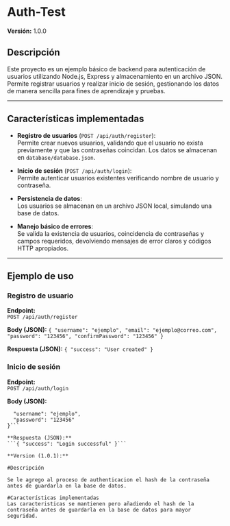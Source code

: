 # Auth-Test

**Versión:** 1.0.0

## Descripción

Este proyecto es un ejemplo básico de backend para autenticación de usuarios utilizando Node.js, Express y almacenamiento en un archivo JSON. Permite registrar usuarios y realizar inicio de sesión, gestionando los datos de manera sencilla para fines de aprendizaje y pruebas.

---

## Características implementadas

- **Registro de usuarios** (`POST /api/auth/register`):  
  Permite crear nuevos usuarios, validando que el usuario no exista previamente y que las contraseñas coincidan. Los datos se almacenan en `database/database.json`.

- **Inicio de sesión** (`POST /api/auth/login`):  
  Permite autenticar usuarios existentes verificando nombre de usuario y contraseña.

- **Persistencia de datos**:  
  Los usuarios se almacenan en un archivo JSON local, simulando una base de datos.

- **Manejo básico de errores**:  
  Se valida la existencia de usuarios, coincidencia de contraseñas y campos requeridos, devolviendo mensajes de error claros y códigos HTTP apropiados.

---

## Ejemplo de uso

### Registro de usuario

**Endpoint:**  
`POST /api/auth/register`

**Body (JSON):**
`{
  "username": "ejemplo",
  "email": "ejemplo@correo.com",
  "password": "123456",
  "confirmPassword": "123456"
}`

**Respuesta (JSON):**
```{ "success": "User created" }```

### Inicio de sesión

**Endpoint:**  
`POST /api/auth/login`

**Body (JSON):**
```{
  "username": "ejemplo",
  "password": "123456"
}```

**Respuesta (JSON):**
```{ "success": "Login successful" }```

**Version (1.0.1):**

#Descripción

Se le agrego al proceso de authenticacion el hash de la contraseña antes de guardarla en la base de datos.

#Características implementadas
Las caracteristicas se mantienen pero añadiendo el hash de la contraseña antes de guardarla en la base de datos para mayor seguridad.